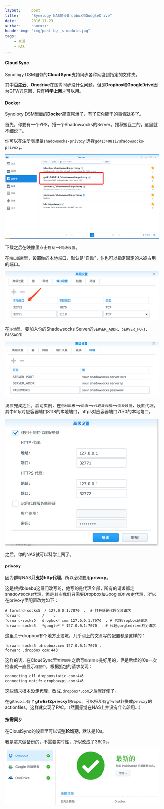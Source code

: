 ```yaml
---
layout:     post
title:      "Synology NAS同步Dropbox和GoogleDrive"
date:       2016-11-23
author:     "GOOD21"
header-img: "img/post-bg-js-module.jpg"
tags:
    - 生活
    - NAS
---
```


#### Cloud Sync
Synology DSM自带的**Cloud Sync**支持同步各种网盘到指定的文件夹。

其中**百度云**、**Onedrive**在国内同步没什么问题，但是**Dropbox**和**GoogleDrive**因为GFW的原因，只有**科学上网**才可以用。

#### Docker
Synolocy DSM里面的**Docker**简直屌爆了，有了它你能干的事情就多了。

首先，你要有一个VPS，搭一个Shadowsocks的Server。推荐搬瓦工的，这里就不细说了。

你可以在注册表里搜`shadowsocks-privoxy` 选择`gd41340811/shadowsocks-privoxy`。

![1](/img/in-post/nas-docker-ss-cloudsync/1.png)

下载之后在映像里点击`启动`-->`高级设置`。

在`端口设置`里，设置你的本地端口，默认是“自动”，你也可以指定固定的未被占用的端口。

![3](/img/in-post/nas-docker-ss-cloudsync/3.png)

在`环境`里，要加入你的Shadowsocks Server的`SERVER_ADDR`、`SERVER_PORT`、`PASSWORD`

![4](/img/in-post/nas-docker-ss-cloudsync/4.png)

设置完成之后，启动实例，在`控制面板`-->`网络`-->`代理服务器`-->`高级设置`，设置代理，其中http对应容器端口8118的本地端口，https对应容器端口7070的本地端口。

![5](/img/in-post/nas-docker-ss-cloudsync/5.png)

之后，你的NAS就可以科学上网了。

#### privoxy

因为群晖NAS**只支持http代理**，所以必须要用**privoxy**。

这是根据bluebu这哥们改写的，他写的是代理全部，所有的请求都走shadowsocks代理，但是其实我们只需要Dropbox和GoogleDrive走代理，所以在privoxy里配置改为如下：

```
# forward-socks5  / 127.0.0.1:7070  .  # 打开就是代理全部请求
forward          /    .
forward-socks5  .dropbox*.com 127.0.0.1:7070  . # 代理dropbox的请求
forward-socks5  .*google*.* 127.0.0.1:7070  . # 代理googledrive相关请求
```

这里关于dropbox有个地方比较坑，几乎网上的文章写的配置都是这样的：

```
forward-socks5 .dropbox.com 127.0.0.1:7070 .
forward .dropbox.com:443 .
```

这样的话，在CloudSync里`暂停同步`之后再`恢复同步`是好用的，但是后续的10s一次检查就一直显示`连接中`，根据抓包的请求发现：

```
connecting cfl.dropboxstatic.com:443
connecting notify.dropboxapi.com:443
```

这些请求根本没走代理，改成`.dropbox*.com`之后就好使了。

在github上有个**gfwlist2privoxy**的repo，可以把所有gfwlist转换成privoxy的actionfiles，这样就实现了PAC。（然而感觉在NAS上并没有什么卵用...）

#### 按需同步

在CloudSync的设置里可以调整**轮询期**，默认是10s。

我是拿来做备份的，不需要实时性，所以改成了3600s。

![2](/img/in-post/nas-docker-ss-cloudsync/2.png)


